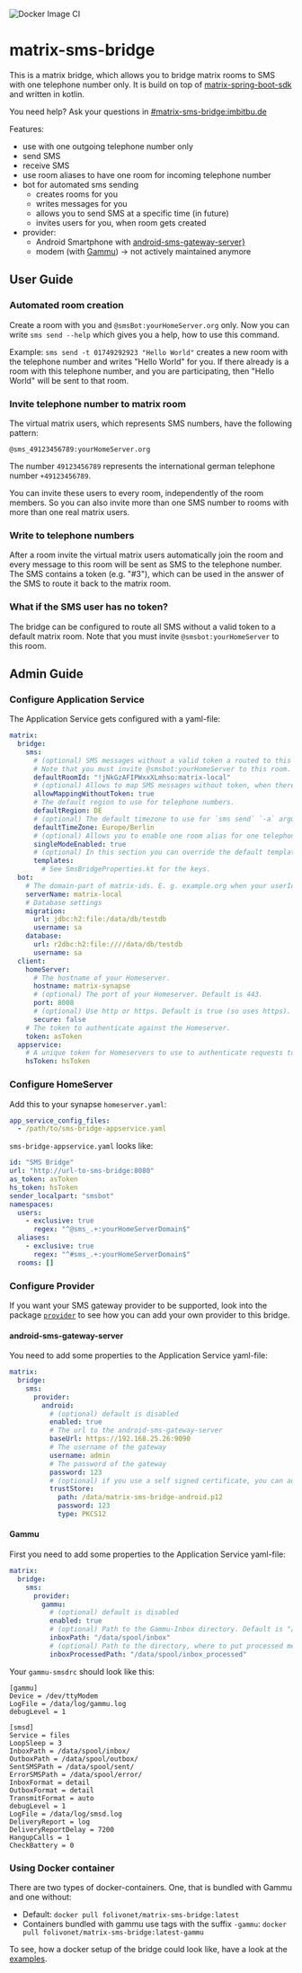 ![Docker Image CI](https://github.com/benkuly/matrix-sms-bridge/workflows/Docker%20Image%20CI/badge.svg)
# matrix-sms-bridge

This is a matrix bridge, which allows you to bridge matrix rooms to SMS with one telephone number only. It is build on top of [matrix-spring-boot-sdk](https://github.com/benkuly/matrix-spring-boot-sdk) and written in kotlin.

You need help? Ask your questions in [#matrix-sms-bridge:imbitbu.de](https://matrix.to/#/#matrix-sms-bridge:imbitbu.de)

Features:
* use with one outgoing telephone number only
* send SMS
* receive SMS
* use room aliases to have one room for incoming telephone number
* bot for automated sms sending
    * creates rooms for you
    * writes messages for you
    * allows you to send SMS at a specific time (in future)
    * invites users for you, when room gets created
* provider:
    * Android Smartphone with [android-sms-gateway-server}](https://github.com/RebekkaMa/android-sms-gateway-server)
    * modem (with [Gammu](https://github.com/gammu/gammu)) -> not actively maintained anymore

## User Guide
### Automated room creation
Create a room with you and `@smsBot:yourHomeServer.org` only. Now you can write `sms send --help` which gives you a help, how to use this command.

Example: `sms send -t 01749292923 "Hello World"` creates a new room with the telephone number and writes "Hello World" for you. If there already is a room with this telephone number, and you are participating, then "Hello World" will be sent to that room.

### Invite telephone number to matrix room
The virtual matrix users, which represents SMS numbers, have the following pattern:
```text
@sms_49123456789:yourHomeServer.org
``` 
The number `49123456789` represents the international german telephone number `+49123456789`.

You can invite these users to every room, independently of the room members. So you can also invite more than one SMS number to rooms with more than one real matrix users.

### Write to telephone numbers
After a room invite the virtual matrix users automatically join the room and every message to this room will be sent as SMS to the telephone number. The SMS contains a token (e.g. "#3"), which can be used in the answer of the SMS to route it back to the matrix room.

### What if the SMS user has no token?
The bridge can be configured to route all SMS without a valid token to a default matrix room. Note that you must invite `@smsbot:yourHomeServer` to this room.

## Admin Guide
### Configure Application Service
The Application Service gets configured with a yaml-file:
```yaml
matrix:
  bridge:
    sms:
      # (optional) SMS messages without a valid token a routed to this room.
      # Note that you must invite @smsbot:yourHomeServer to this room.
      defaultRoomId: "!jNkGzAFIPWxxXLmhso:matrix-local"
      # (optional) Allows to map SMS messages without token, when there is only one room with this number. Default is true.
      allowMappingWithoutToken: true
      # The default region to use for telephone numbers.
      defaultRegion: DE
      # (optional) The default timezone to use for `sms send` `-a` argument
      defaultTimeZone: Europe/Berlin
      # (optional) Allows you to enable one room alias for one telephone number. Default is false.
      singleModeEnabled: true
      # (optional) In this section you can override the default templates.
      templates:
        # See SmsBridgeProperties.kt for the keys.
  bot:
    # The domain-part of matrix-ids. E. g. example.org when your userIds look like @unicorn:example.org
    serverName: matrix-local
    # Database settings
    migration:
      url: jdbc:h2:file:/data/db/testdb
      username: sa
    database:
      url: r2dbc:h2:file:////data/db/testdb
      username: sa
  client:
    homeServer:
      # The hostname of your Homeserver.
      hostname: matrix-synapse
      # (optional) The port of your Homeserver. Default is 443.
      port: 8008
      # (optional) Use http or https. Default is true (so uses https).
      secure: false
    # The token to authenticate against the Homeserver.
    token: asToken
  appservice:
    # A unique token for Homeservers to use to authenticate requests to this application service.
    hsToken: hsToken
```

### Configure HomeServer
Add this to your synapse `homeserver.yaml`:
```yaml
app_service_config_files:
  - /path/to/sms-bridge-appservice.yaml
```

`sms-bridge-appservice.yaml` looks like:
```yaml
id: "SMS Bridge"
url: "http://url-to-sms-bridge:8080"
as_token: asToken
hs_token: hsToken
sender_localpart: "smsbot"
namespaces:
  users:
    - exclusive: true
      regex: "^@sms_.+:yourHomeServerDomain$"
  aliases:
    - exclusive: true
      regex: "^#sms_.+:yourHomeServerDomain$"
  rooms: []
```

### Configure Provider
If you want your SMS gateway provider to be supported, look into the package [`provider`](./src/main/kotlin/net/folivo/matrix/bridge/sms/provider) to see how you can add your own provider to this bridge.

#### android-sms-gateway-server
You need to add some properties to the Application Service yaml-file:
```yaml
matrix:
  bridge:
    sms:
      provider:
        android:
          # (optional) default is disabled
          enabled: true
          # The url to the android-sms-gateway-server
          baseUrl: https://192.168.25.26:9090
          # The username of the gateway
          username: admin
          # The password of the gateway
          password: 123
          # (optional) if you use a self signed certificate, you can add the public key here
          trustStore:
            path: /data/matrix-sms-bridge-android.p12
            password: 123
            type: PKCS12
```

#### Gammu
First you need to add some properties to the Application Service yaml-file:
```yaml
matrix:
  bridge:
    sms:
      provider:
        gammu:
          # (optional) default is disabled
          enabled: true
          # (optional) Path to the Gammu-Inbox directory. Default is "/data/spool/inbox".
          inboxPath: "/data/spool/inbox"
          # (optional) Path to the directory, where to put processed messages. Default is "/data/spool/inbox_processed".
          inboxProcessedPath: "/data/spool/inbox_processed"
```

Your `gammu-smsdrc` should look like this:
```text
[gammu]
Device = /dev/ttyModem
LogFile = /data/log/gammu.log
debugLevel = 1

[smsd]
Service = files
LoopSleep = 3
InboxPath = /data/spool/inbox/
OutboxPath = /data/spool/outbox/
SentSMSPath = /data/spool/sent/
ErrorSMSPath = /data/spool/error/
InboxFormat = detail
OutboxFormat = detail
TransmitFormat = auto
debugLevel = 1
LogFile = /data/log/smsd.log
DeliveryReport = log
DeliveryReportDelay = 7200
HangupCalls = 1
CheckBattery = 0
```

### Using Docker container
There are two types of docker-containers. One, that is bundled with Gammu and one without:

* Default: `docker pull folivonet/matrix-sms-bridge:latest`
* Containers bundled with gammu use tags with the suffix `-gammu`: `docker pull folivonet/matrix-sms-bridge:latest-gammu`

To see, how a docker setup of the bridge could look like, have a look at the [examples](./examples).
